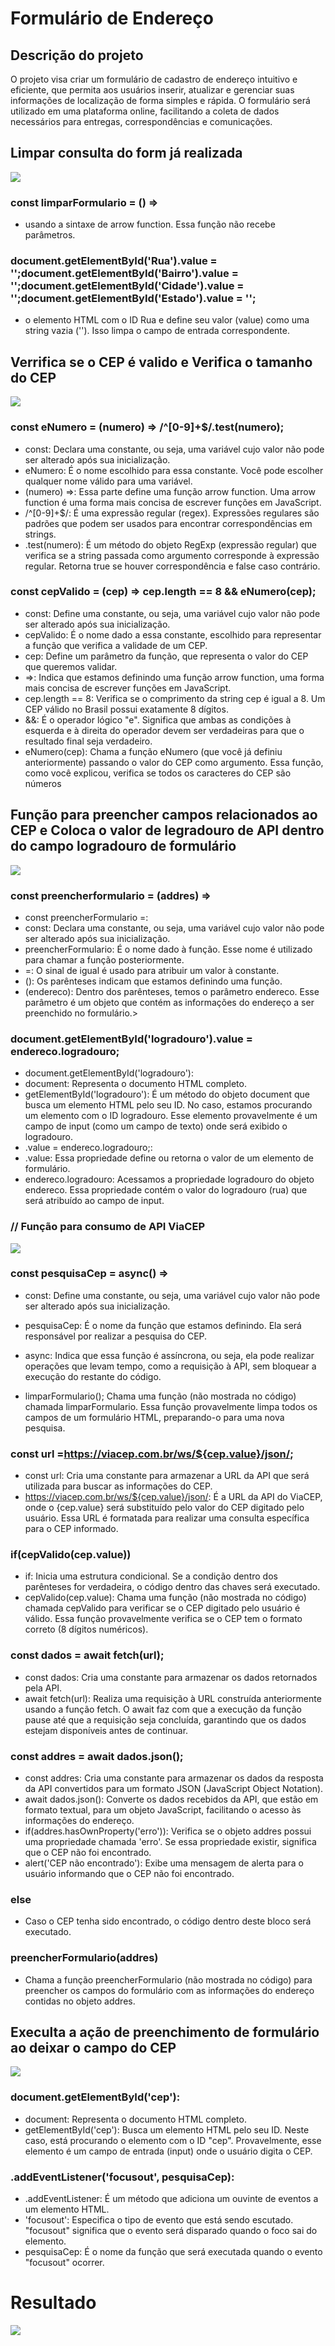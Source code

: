 # Formulário de Endereço

## Descrição do projeto

O projeto visa criar um formulário de cadastro de endereço intuitivo e eficiente, que permita aos usuários inserir, atualizar e gerenciar suas informações de localização de forma simples e rápida. O formulário será utilizado em uma plataforma online, facilitando a coleta de dados necessários para entregas, correspondências e comunicações.

## Limpar consulta do form já realizada

<img src= "l.png">

### const limparFormulario = () =>
* usando a sintaxe de arrow function. Essa função não recebe parâmetros.

###  document.getElementById('Rua').value = '';document.getElementById('Bairro').value = '';document.getElementById('Cidade').value = '';document.getElementById('Estado').value = '';
* o elemento HTML com o ID Rua e define seu valor (value) como uma string vazia (''). Isso limpa o campo de entrada correspondente.

## Verrifica se o CEP é valido e Verifica o tamanho do CEP

<img src= "i.png">

### const eNumero = (numero) => /^[0-9]+$/.test(numero);
* const: 
Declara uma constante, ou seja, uma variável cujo valor não pode ser alterado após sua inicialização.
* eNumero: 
É o nome escolhido para essa constante. Você pode escolher qualquer nome válido para uma variável.
* (numero) =>:
Essa parte define uma função arrow function. Uma arrow function é uma forma mais concisa de escrever funções em JavaScript.
* /^\[0-9\]+$/: 
É uma expressão regular (regex). Expressões regulares são padrões que podem ser usados para encontrar correspondências em strings.
* .test(numero): É um método do objeto RegExp (expressão regular) que verifica se a string passada como argumento corresponde à expressão regular. Retorna true se houver correspondência e false caso contrário.

### const cepValido = (cep) => cep.length == 8 && eNumero(cep);
* const: 
Define uma constante, ou seja, uma variável cujo valor não pode ser alterado após sua inicialização.
* cepValido:
É o nome dado a essa constante, escolhido para representar a função que verifica a validade de um CEP.
* cep:
Define um parâmetro da função, que representa o valor do CEP que queremos validar.
* =>:
Indica que estamos definindo uma função arrow function, uma forma mais concisa de escrever funções em JavaScript.
* cep.length == 8: 
Verifica se o comprimento da string cep é igual a 8. Um CEP válido no Brasil possui exatamente 8 dígitos.
* &&: 
É o operador lógico "e". Significa que ambas as condições à esquerda e à direita do operador devem ser verdadeiras para que o resultado final seja verdadeiro.
* eNumero(cep): 
Chama a função eNumero (que você já definiu anteriormente) passando o valor do CEP como argumento. Essa função, como você explicou, verifica se todos os caracteres do CEP são números

## Função para preencher campos relacionados ao CEP e Coloca o valor de legradouro de API dentro do campo logradouro de formulário

<img src= "a.png">

### const preencherformulario = (addres) =>

* const preencherFormulario =:
* const: Declara uma constante, ou seja, uma variável cujo valor não pode ser alterado após sua inicialização.
* preencherFormulario: É o nome dado à função. Esse nome é utilizado para chamar a função posteriormente.
* =: O sinal de igual é usado para atribuir um valor à constante.
* (): Os parênteses indicam que estamos definindo uma função.
* (endereco): Dentro dos parênteses, temos o parâmetro endereco. Esse parâmetro é um objeto que contém as informações do endereço a ser preenchido no formulário.>

### document.getElementById('logradouro').value = endereco.logradouro;

* document.getElementById('logradouro'):
* document: Representa o documento HTML completo.
* getElementById('logradouro'): É um método do objeto document que busca um elemento HTML pelo seu ID. No caso, estamos procurando um elemento com o ID logradouro. Esse elemento provavelmente é um campo de input (como um campo de texto) onde será exibido o logradouro.
* .value = endereco.logradouro;:
* .value: Essa propriedade define ou retorna o valor de um elemento de formulário.
* endereco.logradouro: Acessamos a propriedade logradouro do objeto endereco. Essa propriedade contém o valor do logradouro (rua) que será atribuído ao campo de input.

### // Função para consumo de API ViaCEP

<img src= "r.png">

### const pesquisaCep = async() => 

* const: Define uma constante, ou seja, uma variável cujo valor não pode ser alterado após sua inicialização.
* pesquisaCep: É o nome da função que estamos definindo. Ela será responsável por realizar a pesquisa do CEP.
* async: Indica que essa função é assíncrona, ou seja, ela pode realizar operações que levam tempo, como a requisição à API, sem bloquear a execução do restante do código.

* limparFormulario(); Chama uma função (não mostrada no código) chamada limparFormulario. Essa função provavelmente limpa todos os campos de um formulário HTML, preparando-o para uma nova pesquisa.

### const url =https://viacep.com.br/ws/${cep.value}/json/;

* const url: Cria uma constante para armazenar a URL da API que será utilizada para buscar as informações do CEP.
* https://viacep.com.br/ws/${cep.value}/json/: É a URL da API do ViaCEP, onde o {cep.value} será substituído pelo valor do CEP digitado pelo usuário. Essa URL é formatada para realizar uma consulta específica para o CEP informado.

### if(cepValido(cep.value))

* if: Inicia uma estrutura condicional. Se a condição dentro dos parênteses for verdadeira, o código dentro das chaves será executado.
* cepValido(cep.value): Chama uma função (não mostrada no código) chamada cepValido para verificar se o CEP digitado pelo usuário é válido. Essa função provavelmente verifica se o CEP tem o formato correto (8 dígitos numéricos).

### const dados = await fetch(url);

* const dados: Cria uma constante para armazenar os dados retornados pela API.
* await fetch(url): Realiza uma requisição à URL construída anteriormente usando a função fetch. O await faz com que a execução da função pause até que a requisição seja concluída, garantindo que os dados estejam disponíveis antes de continuar.

### const addres = await dados.json();

* const addres: Cria uma constante para armazenar os dados da resposta da API convertidos para um formato JSON (JavaScript Object Notation).
* await dados.json(): Converte os dados recebidos da API, que estão em formato textual, para um objeto JavaScript, facilitando o acesso às informações do endereço.
* if(addres.hasOwnProperty('erro')): Verifica se o objeto addres possui uma propriedade chamada 'erro'. Se essa propriedade existir, significa que o CEP não foi encontrado.
* alert('CEP não encontrado'): Exibe uma mensagem de alerta para o usuário informando que o CEP não foi encontrado.

### else
* Caso o CEP tenha sido encontrado, o código dentro deste bloco será executado.
### preencherFormulario(addres)
* Chama a função preencherFormulario (não mostrada no código) para preencher os campos do formulário com as informações do endereço contidas no objeto addres.

## Execulta a ação de preenchimento de formulário ao deixar o campo do CEP

<img src= "k.png">

### document.getElementById('cep'):

* document: Representa o documento HTML completo.
* getElementById('cep'): Busca um elemento HTML pelo seu ID. Neste caso, está procurando o elemento com o ID "cep". Provavelmente, esse elemento é um campo de entrada (input) onde o usuário digita o CEP.

### .addEventListener('focusout', pesquisaCep):

* .addEventListener: É um método que adiciona um ouvinte de eventos a um elemento HTML.
* 'focusout': Especifica o tipo de evento que está sendo escutado. "focusout" significa que o evento será disparado quando o foco sai do elemento.
* pesquisaCep: É o nome da função que será executada quando o evento "focusout" ocorrer.

# Resultado

<img src= "d.png">
